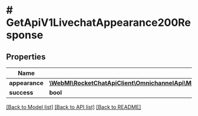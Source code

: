 # # GetApiV1LivechatAppearance200Response

## Properties

Name | Type | Description | Notes
------------ | ------------- | ------------- | -------------
**appearance** | [**\WebMI\RocketChatApiClient\OmnichannelApi\Model\GetApiV1LivechatAppearance200ResponseAppearanceInner[]**](GetApiV1LivechatAppearance200ResponseAppearanceInner.md) |  | [optional]
**success** | **bool** |  | [optional]

[[Back to Model list]](../../README.md#models) [[Back to API list]](../../README.md#endpoints) [[Back to README]](../../README.md)
